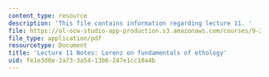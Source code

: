 ```yaml
---
content_type: resource
description: 'This file contains information regarding lecture 11. '
file: https://ol-ocw-studio-app-production.s3.amazonaws.com/courses/9-20-animal-behavior-fall-2013/fe1e3d0e2a733a5413b6247e1cc10a4b_MIT9_20F13_Lec11.pdf
file_type: application/pdf
resourcetype: Document
title: 'Lecture 11 Notes: Lorenz on fundamentals of ethology'
uid: fe1e3d0e-2a73-3a54-13b6-247e1cc10a4b
---
```

